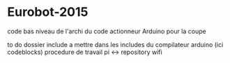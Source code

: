 # Eurobot-2015
code bas niveau de l'archi du code actionneur Arduino pour la coupe

to do
dossier include a mettre dans les includes du compilateur arduino (ici codeblocks) 
procedure de travail pi <-> repository wifi
